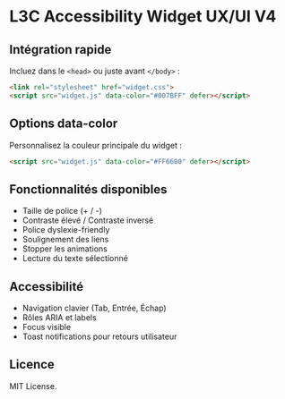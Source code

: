 # L3C Accessibility Widget UX/UI V4

## Intégration rapide

Incluez dans le `<head>` ou juste avant `</body>` :

```html
<link rel="stylesheet" href="widget.css">
<script src="widget.js" data-color="#007BFF" defer></script>
```

## Options data-color

Personnalisez la couleur principale du widget :

```html
<script src="widget.js" data-color="#FF6600" defer></script>
```

## Fonctionnalités disponibles

- Taille de police (+ / -)
- Contraste élevé / Contraste inversé
- Police dyslexie-friendly
- Soulignement des liens
- Stopper les animations
- Lecture du texte sélectionné

## Accessibilité

- Navigation clavier (Tab, Entrée, Échap)
- Rôles ARIA et labels
- Focus visible
- Toast notifications pour retours utilisateur

## Licence

MIT License.